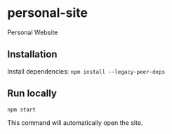 # personal-site

Personal Website

## Installation

Install dependencies: `npm install --legacy-peer-deps`

## Run locally

`npm start`

This command will automatically open the site.
